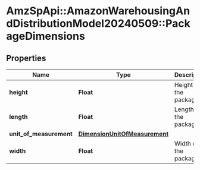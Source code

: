 # AmzSpApi::AmazonWarehousingAndDistributionModel20240509::PackageDimensions

## Properties
Name | Type | Description | Notes
------------ | ------------- | ------------- | -------------
**height** | **Float** | Height of the package. | 
**length** | **Float** | Length of the package. | 
**unit_of_measurement** | [**DimensionUnitOfMeasurement**](DimensionUnitOfMeasurement.md) |  | 
**width** | **Float** | Width of the package. | 

